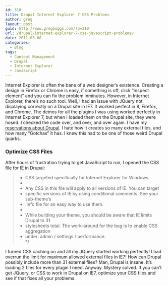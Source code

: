```yaml
---
id: 310
title: Drupal Internet Explorer 7 CSS Problems
author: greg
layout: post
guid: http://www.gregboggs.com/?p=310
url: /drupal-internet-explorer-7-css-javascript-problems/
date: 2011-03-08
categories:
  - Blog
tags:
  - Content Management
  - Drupal
  - Internet Explorer
  - JavaScript
---
```

Internet Explorer is often the bane of a web designer&#8217;s existence. Creating a design in Firefox or Chrome is easy, if something is off, click &#8220;inspect element&#8221; and you can fix the problem inminutes. However, in Internet Explorer, there&#8217;s no such tool. Well, I had an issue with JQuery not displaying correctly on a Drupal site in IE7. It worked perfect in 8, Firefox, and Chrome. The demos for all the plugins I was using worked perfectly in Internet Explorer 7, but when I loaded them on the Drupal site, they were hosed. I checked the code over, and over, and over again. I have my [reservations about Drupal][1]. I hate how it creates so many external files, and how many &#8220;Gotchas&#8221; it has. I knew this had to be one of those weird Drupal quarks.

### Optimize CSS Files

After hours of frustration trying to get JavaScript to run, I opened the CSS file for IE in Drupal:

> * CSS targeted specifically for Internet Explorer for Windows.  
> *  
> * Any CSS in this file will apply to all versions of IE. You can target  
> * specific versions of IE by using conditional comments. See your sub-theme&#8217;s  
> * .info file for an easy way to use them.  
> *  
> * While building your theme, you should be aware that IE limits Drupal to 31  
> * stylesheets total. The work-around for the bug is to enable CSS aggregation  
> * under: admin / settings / performance.  
> */

I turned CSS caching on and all my JQuery started working perfectly! I had overrun the limit for maximum allowed external files in IE7! How can Drupal possibly include more than 31 external files? Man, Drupal is insane. It&#8217;s loading 2 files for every plugin I need. Anyway. Mystery solved. If you can&#8217;t get JQuery, or CSS to work in Drupal on IE7, optimize your CSS files and see if that fixes all your problems.

 [1]: http://www.gregboggs.com/has-drupal-died/ "reservations about Drupal"